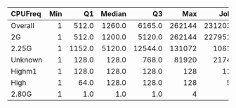 | CPUFreq   |   Min |     Q1 |   Median |      Q3 |    Max |    Jobs |     Nodeh |   PercentUse |   Users |   Projects |
|:----------|------:|-------:|---------:|--------:|-------:|--------:|----------:|-------------:|--------:|-----------:|
| Overall   |     1 |  512.0 |   1260.0 |  6165.0 | 262144 | 2312038 | 1357694.5 |        100.0 |     670 |        103 |
| 2G        |     1 |  512.0 |   1200.0 |  5120.0 | 262144 | 2279514 | 1097911.7 |         80.9 |     562 |         92 |
| 2.25G     |     1 | 1152.0 |   5120.0 | 12544.0 | 131072 |   10611 |  238506.8 |         17.6 |      88 |         25 |
| Unknown   |     1 |  128.0 |    128.0 |   768.0 |  81920 |   21743 |   21273.5 |          1.6 |     411 |         73 |
| Highm1    |     1 |  128.0 |    128.0 |   128.0 |    128 |     112 |       2.3 |          0.0 |       1 |          1 |
| High      |     1 |   64.0 |    128.0 |   128.0 |    128 |      54 |       0.2 |          0.0 |       1 |          1 |
| 2.80G     |     1 |    1.0 |      1.0 |     1.0 |      4 |       4 |       0.0 |          0.0 |       1 |          1 |